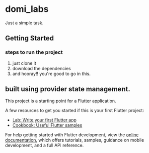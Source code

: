 # domi_labs

Just a simple task.

## Getting Started

### steps to run the project
1. just clone it
2. download the dependencies
3. and hooray!! you're good to go in this.

## built using provider state management.

This project is a starting point for a Flutter application.

A few resources to get you started if this is your first Flutter project:

- [Lab: Write your first Flutter app](https://docs.flutter.dev/get-started/codelab)
- [Cookbook: Useful Flutter samples](https://docs.flutter.dev/cookbook)

For help getting started with Flutter development, view the
[online documentation](https://docs.flutter.dev/), which offers tutorials,
samples, guidance on mobile development, and a full API reference.
